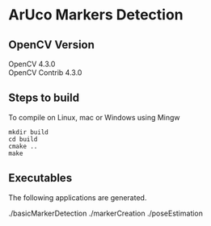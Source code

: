 # ArUco Markers Detection

## OpenCV Version
OpenCV 4.3.0  
OpenCV Contrib 4.3.0


## Steps to build
To compile on Linux, mac or Windows using Mingw
```
mkdir build
cd build
cmake ..
make
```

## Executables
The following applications are generated.

./basicMarkerDetection
./markerCreation
./poseEstimation
